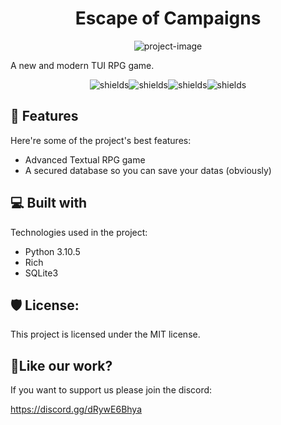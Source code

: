 <h1 align="center" id="title">Escape of Campaigns</h1>

<p align="center"><img src="https://user-images.githubusercontent.com/98259474/182768831-1674404f-7990-4ab7-952d-c977cbb2b2c9.png" alt="project-image"></p>

<p id="description">A new and modern TUI RPG game.</p>

<p align="center"><img src="https://img.shields.io/github/issues/CodeElevator/Escape-of-Campaigns" alt="shields"><img src="https://img.shields.io/github/forks/CodeElevator/Escape-of-Campaigns" alt="shields"><img src="https://img.shields.io/github/stars/CodeElevator/Escape-of-Campaigns" alt="shields"><img src="https://img.shields.io/github/license/CodeElevator/Escape-of-Campaigns" alt="shields"></p>

  
  
<h2>🧐 Features</h2>

Here're some of the project's best features:

*   Advanced Textual RPG game
*   A secured database so you can save your datas (obviously)

  
  
<h2>💻 Built with</h2>

Technologies used in the project:

*   Python 3.10.5
*   Rich
*   SQLite3

<h2>🛡️ License:</h2>

This project is licensed under the MIT license.

<h2>💖Like our work?</h2>

If you want to support us please join the discord:<p>https://discord.gg/dRywE6Bhya</p>
